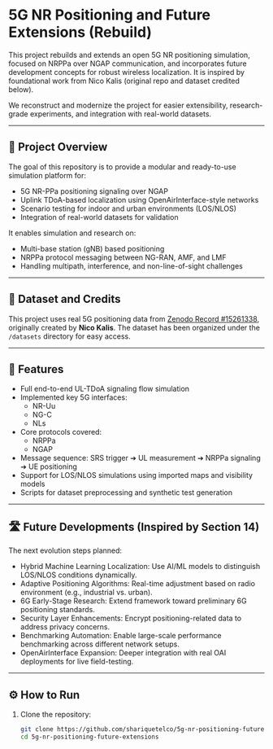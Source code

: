 # 5G NR Positioning and Future Extensions (Rebuild)

This project rebuilds and extends an open 5G NR positioning simulation, focused on NRPPa over NGAP communication, and incorporates future development concepts for robust wireless localization.
It is inspired by foundational work from Nico Kalis (original repo and dataset credited below).

We reconstruct and modernize the project for easier extensibility, research-grade experiments, and integration with real-world datasets.

---

## 📡 Project Overview

The goal of this repository is to provide a modular and ready-to-use simulation platform for:
- 5G NR-PPa positioning signaling over NGAP
- Uplink TDoA-based localization using OpenAirInterface-style networks
- Scenario testing for indoor and urban environments (LOS/NLOS)
- Integration of real-world datasets for validation

It enables simulation and research on:
- Multi-base station (gNB) based positioning
- NRPPa protocol messaging between NG-RAN, AMF, and LMF
- Handling multipath, interference, and non-line-of-sight challenges

---

## 📂 Dataset and Credits

This project uses real 5G positioning data from [Zenodo Record #15261338](https://zenodo.org/records/15261338), originally created by **Nico Kalis**.
The dataset has been organized under the `/datasets` directory for easy access.

---

## 🚀 Features
- Full end-to-end UL-TDoA signaling flow simulation
- Implemented key 5G interfaces:
  - NR-Uu
  - NG-C
  - NLs
- Core protocols covered:
  - NRPPa
  - NGAP
- Message sequence: SRS trigger ➔ UL measurement ➔ NRPPa signaling ➔ UE positioning
- Support for LOS/NLOS simulations using imported maps and visibility models
- Scripts for dataset preprocessing and synthetic test generation

---

## 🛣️ Future Developments (Inspired by Section 14)

The next evolution steps planned:
- Hybrid Machine Learning Localization: Use AI/ML models to distinguish LOS/NLOS conditions dynamically.
- Adaptive Positioning Algorithms: Real-time adjustment based on radio environment (e.g., industrial vs. urban).
- 6G Early-Stage Research: Extend framework toward preliminary 6G positioning standards.
- Security Layer Enhancements: Encrypt positioning-related data to address privacy concerns.
- Benchmarking Automation: Enable large-scale performance benchmarking across different network setups.
- OpenAirInterface Expansion: Deeper integration with real OAI deployments for live field-testing.

---

## ⚙️ How to Run

1. Clone the repository:
   ```bash
   git clone https://github.com/shariquetelco/5g-nr-positioning-future-extensions.git
   cd 5g-nr-positioning-future-extensions
